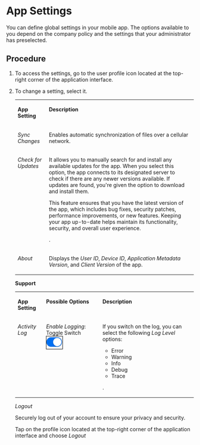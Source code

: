 <!-- loiob513500b7a3244f191522d20f9ad106a -->

# App Settings

You can define global settings in your mobile app. The options available to you depend on the company policy and the settings that your administrator has preselected.



## Procedure

1.  To access the settings, go to the user profile icon located at the top-right corner of the application interface.

2.  To change a setting, select it.


    <table>
    <tr>
    <th valign="top">

    App Setting
    
    </th>
    <th valign="top">

    Description
    
    </th>
    </tr>
    <tr>
    <td valign="top">
    
    *Sync Changes*
    
    </td>
    <td valign="top">
    
    Enables automatic synchronization of files over a cellular network.
    
    </td>
    </tr>
    <tr>
    <td valign="top">
    
    *Check for Updates*
    
    </td>
    <td valign="top">
    
    It allows you to manually search for and install any available updates for the app. When you select this option, the app connects to its designated server to check if there are any newer versions available. If updates are found, you're given the option to download and install them.

    This feature ensures that you have the latest version of the app, which includes bug fixes, security patches, performance improvements, or new features. Keeping your app up-to-date helps maintain its functionality, security, and overall user experience.

    .
    
    </td>
    </tr>
    <tr>
    <td valign="top">
    
    *About*
    
    </td>
    <td valign="top">
    
    Displays the *User ID*, *Device ID*, *Application Metadata Version*, and *Client Version* of the app.
    
    </td>
    </tr>
    </table>
    
    **Support**


    <table>
    <tr>
    <th valign="top">

    App Setting
    
    </th>
    <th valign="top">

    Possible Options
    
    </th>
    <th valign="top">

    Description
    
    </th>
    </tr>
    <tr>
    <td valign="top">
    
    *Activity Log*
    
    </td>
    <td valign="top">
    
    *Enable Logging*: Toggle Switch ![](images/Toggle_Switch_61e2993.png)
    
    </td>
    <td valign="top">
    
    If you switch on the log, you can select the following *Log Level* options:

    -   Error
    -   Warning
    -   Info
    -   Debug
    -   Trace

    .
    
    </td>
    </tr>
    </table>
    
    *Logout*

    Securely log out of your account to ensure your privacy and security.

    Tap on the profile icon located at the top-right corner of the application interface and choose *Logout*


